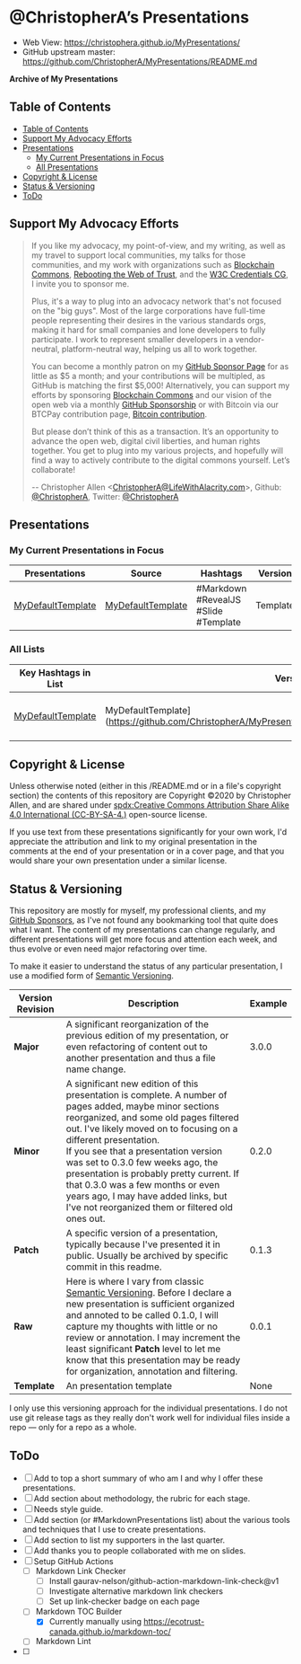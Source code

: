 # @ChristopherA’s Presentations

* Web View: https://christophera.github.io/MyPresentations/
* GitHub upstream master: https://github.com/ChristopherA/MyPresentations/README.md

**Archive of My Presentations**

## Table of Contents

  * [Table of Contents](#table-of-contents)
  * [Support My Advocacy Efforts](#support-my-advocacy-efforts)
  * [Presentations](#presentations)
    + [My Current Presentations in Focus](#my-current-presentations-in-focus)
    + [All Presentations](#all-presentations)
  * [Copyright & License](#copyright---license)
  * [Status & Versioning](#status---versioning)
  * [ToDo](#todo)

## Support My Advocacy Efforts

> If you like my advocacy, my point-of-view, and my writing, as well as my travel to support local communities, my talks for those communities, and my work with organizations such as [Blockchain Commons](https://www.BlockchainCommons.com), [Rebooting the Web of Trust](https://www.WebOfTrust.info), and the [W3C Credentials CG](https://w3c-ccg.github.io), I invite you to sponsor me.
>
> Plus, it's a way to plug into an advocacy network that's not focused on the "big guys". Most of the large corporations have full-time people representing their desires in the various standards orgs, making it hard for small companies and lone developers to fully participate. I work to represent smaller developers in a vendor-neutral, platform-neutral way, helping us all to work together.
>
> You can become a monthly patron on my [GitHub Sponsor Page](https://github.com/sponsors/ChristopherA) for as little as $5 a month; and your contributions will be multipled, as GitHub is matching the first $5,000! Alternatively, you can support my efforts by sponsoring [Blockchain Commons](https://www.BlockchainCommons.com) and our vision of the open web via a monthly [GitHub Sponsorship](https://github.com/sponsors/BlockchainCommons) or with Bitcoin via our BTCPay contribution page, [Bitcoin contribution](https://btcpay.blockchaincommons.com).
>
> But please don’t think of this as a transaction. It’s an opportunity to advance the open web, digital civil liberties, and human rights together. You get to plug into my various projects, and hopefully will find a way to actively contribute to the digital commons yourself. Let’s collaborate!
>
> -- Christopher Allen <ChristopherA@LifeWithAlacrity.com\>, Github: [@ChristopherA](https://github.com/ChristopherA), Twitter: [@ChristopherA](https://twitter.com/ChristopherA)

## Presentations

### My Current Presentations in Focus

| Presentations                                  | Source                  | Hashtags | Version |
| ------------------------------------------------------------ | ------------------------------ | ------------------------------------------------------------ | ------------------------------------------------------------ |
| [MyDefaultTemplate](https://christophera.github.io/MyDefaultTemplate.md) | [MyDefaultTemplate](https://github.com/ChristopherA/MyPresentations/blob/master/MyDefaultTemplate.md) | #Markdown #RevealJS #Slide #Template | Template |

### All Lists

| Key Hashtags in List                                         | Version                        | Hashtags | Version |
| ------------------------------------------------------------ | ------------------------------ | ------------------------------------------------------------ | ------------------------------------------------------------ |
| [MyDefaultTemplate](https://christophera.github.io/MyDefaultTemplate.md) | MyDefaultTemplate](https://github.com/ChristopherA/MyPresentations/blob/master/MyDefaultTemplate.md) | Markdown #RevealJS #Slide #Template | Template |

## Copyright & License

Unless otherwise noted (either in this /README.md or in a file's copyright section) the contents of this repository are Copyright :copyright:2020 by Christopher Allen, and are shared under [spdx:Creative Commons Attribution Share Alike 4.0 International (CC-BY-SA-4.)](https://spdx.org/licenses/CC-BY-SA-4.0.html) open-source license.

If you use  text from these presentations significantly for your own work, I'd appreciate the attribution and link to my original presentation in the comments at the end of your presentation or in a cover page, and that you would share your own presentation under a similar license.

## Status & Versioning

This repository are mostly for myself, my professional clients, and my [GitHub Sponsors](https://github.com/sponsors/ChristopherA), as I've not found any bookmarking tool that quite does what I want. The content of my presentations can change regularly, and different presentations will get more focus and attention each week, and thus evolve or even need major refactoring over time.

To make it easier to understand the status of any particular presentation, I use a modified form of [Semantic Versioning](https://semver.org).

| Version Revision | Description                                                  | Example |
| ---------------- | ------------------------------------------------------------ | ------- |
| **Major**        | A significant reorganization of the previous edition of my presentation, or even refactoring of content out to another presentation and thus a file name change. | 3.0.0   |
| **Minor**        | A significant new edition of this presentation is complete. A number of pages added, maybe minor sections reorganized,  and some old pages filtered out.  I've likely moved on to focusing on a different presentation. <br />If you see that a presentation version was set to 0.3.0  few weeks ago, the presentation is probably pretty current. If that 0.3.0 was a few months or even years ago, I may have added links, but I've not reorganized them or filtered old ones out. | 0.2.0   |
| **Patch**        | A specific version of a presentation, typically because I've presented it in public. Usually be archived by specific commit in this readme. | 0.1.3   |
| **Raw**          | Here is where I vary from classic [Semantic Versioning](https://semver.org). Before I declare a new presentation is sufficient organized and annoted to be called 0.1.0, I will capture my thoughts with little or no review or annotation. I may increment the least significant **Patch** level to let me know that this presentation may be ready for organization, annotation and filtering. | 0.0.1   |
| **Template** | An presentation template | None    |

I only use this versioning approach for the individual presentations. I do not use git release tags as they really don't work well for individual files inside a repo — only for a repo as a whole.


## ToDo

- [ ] Add to top a short summary of who am I and why I offer these presentations.
- [ ] Add section about methodology, the rubric for each stage.
- [ ] Needs style guide.
- [ ] Add section (or #MarkdownPresentations list) about the various tools and techniques that I use to create presentations.
- [ ] Add section to list my supporters in the last quarter.
- [ ] Add thanks you to people collaborated with me on slides.
- [ ] Setup GitHub Actions
    - [ ] Markdown Link Checker
        - [ ] Install gaurav-nelson/github-action-markdown-link-check@v1
        - [ ] Investigate alternative markdown link checkers
        - [ ] Set up link-checker badge on each page
    - [ ] Markdown TOC Builder
        - [x] Currently manually using https://ecotrust-canada.github.io/markdown-toc/
    - [ ] Markdown Lint
- [ ]
